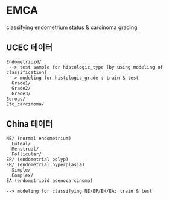 # EMCA
classifying endometrium status &amp; carcinoma grading

## UCEC 데이터

```
Endometrioid/
 --> test sample for histologic_type (by using modeling of classification)
 --> modeling for histologic_grade : train & test
  Grade1/
  Grade2/
  Grade3/
Serous/
Etc_carcinoma/
```

## China 데이터
```
NE/ (normal endometrium)
  Luteal/
  Menstrual/
  Follicular/
EP/ (endometrial polyp)
EH/ (endometrial hyperplasia)
  Simple/
  Complex/
EA (endometrioid adenocarcinoma)

--> modeling for classifying NE/EP/EH/EA: train & test
```

